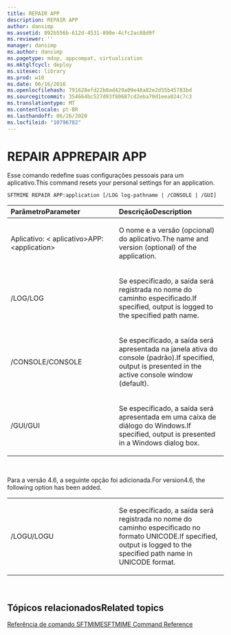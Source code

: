 ```yaml
---
title: REPAIR APP
description: REPAIR APP
author: dansimp
ms.assetid: 892b556b-612d-4531-890e-4cfc2ac88d9f
ms.reviewer: ''
manager: dansimp
ms.author: dansimp
ms.pagetype: mdop, appcompat, virtualization
ms.mktglfcycl: deploy
ms.sitesec: library
ms.prod: w10
ms.date: 06/16/2016
ms.openlocfilehash: 791628efd22b0ad429a09e48a82e2d55b45783bd
ms.sourcegitcommit: 354664bc527d93f80687cd2eba70d1eea024c7c3
ms.translationtype: MT
ms.contentlocale: pt-BR
ms.lasthandoff: 06/26/2020
ms.locfileid: "10796782"
---
```

# <span data-ttu-id="ad41c-103">REPAIR APP</span><span class="sxs-lookup"><span data-stu-id="ad41c-103">REPAIR APP</span></span>


<span data-ttu-id="ad41c-104">Esse comando redefine suas configurações pessoais para um aplicativo.</span><span class="sxs-lookup"><span data-stu-id="ad41c-104">This command resets your personal settings for an application.</span></span>

`SFTMIME REPAIR APP:application [/LOG log-pathname | /CONSOLE | /GUI]`

<table>
<colgroup>
<col width="50%" />
<col width="50%" />
</colgroup>
<thead>
<tr class="header">
<th align="left"><span data-ttu-id="ad41c-105">Parâmetro</span><span class="sxs-lookup"><span data-stu-id="ad41c-105">Parameter</span></span></th>
<th align="left"><span data-ttu-id="ad41c-106">Descrição</span><span class="sxs-lookup"><span data-stu-id="ad41c-106">Description</span></span></th>
</tr>
</thead>
<tbody>
<tr class="odd">
<td align="left"><p><span data-ttu-id="ad41c-107">Aplicativo: &lt; aplicativo&gt;</span><span class="sxs-lookup"><span data-stu-id="ad41c-107">APP:&lt;application&gt;</span></span></p></td>
<td align="left"><p><span data-ttu-id="ad41c-108">O nome e a versão (opcional) do aplicativo.</span><span class="sxs-lookup"><span data-stu-id="ad41c-108">The name and version (optional) of the application.</span></span></p></td>
</tr>
<tr class="even">
<td align="left"><p><span data-ttu-id="ad41c-109">/LOG</span><span class="sxs-lookup"><span data-stu-id="ad41c-109">/LOG</span></span></p></td>
<td align="left"><p><span data-ttu-id="ad41c-110">Se especificado, a saída será registrada no nome do caminho especificado.</span><span class="sxs-lookup"><span data-stu-id="ad41c-110">If specified, output is logged to the specified path name.</span></span></p></td>
</tr>
<tr class="odd">
<td align="left"><p><span data-ttu-id="ad41c-111">/CONSOLE</span><span class="sxs-lookup"><span data-stu-id="ad41c-111">/CONSOLE</span></span></p></td>
<td align="left"><p><span data-ttu-id="ad41c-112">Se especificado, a saída será apresentada na janela ativa do console (padrão).</span><span class="sxs-lookup"><span data-stu-id="ad41c-112">If specified, output is presented in the active console window (default).</span></span></p></td>
</tr>
<tr class="even">
<td align="left"><p><span data-ttu-id="ad41c-113">/GUI</span><span class="sxs-lookup"><span data-stu-id="ad41c-113">/GUI</span></span></p></td>
<td align="left"><p><span data-ttu-id="ad41c-114">Se especificado, a saída será apresentada em uma caixa de diálogo do Windows.</span><span class="sxs-lookup"><span data-stu-id="ad41c-114">If specified, output is presented in a Windows dialog box.</span></span></p></td>
</tr>
</tbody>
</table>

 

<span data-ttu-id="ad41c-115">Para a versão 4.6, a seguinte opção foi adicionada.</span><span class="sxs-lookup"><span data-stu-id="ad41c-115">For version4.6, the following option has been added.</span></span>

<table>
<colgroup>
<col width="50%" />
<col width="50%" />
</colgroup>
<tbody>
<tr class="odd">
<td align="left"><p><span data-ttu-id="ad41c-116">/LOGU</span><span class="sxs-lookup"><span data-stu-id="ad41c-116">/LOGU</span></span></p></td>
<td align="left"><p><span data-ttu-id="ad41c-117">Se especificado, a saída será registrada no nome do caminho especificado no formato UNICODE.</span><span class="sxs-lookup"><span data-stu-id="ad41c-117">If specified, output is logged to the specified path name in UNICODE format.</span></span></p></td>
</tr>
</tbody>
</table>

 

## <span data-ttu-id="ad41c-118">Tópicos relacionados</span><span class="sxs-lookup"><span data-stu-id="ad41c-118">Related topics</span></span>


[<span data-ttu-id="ad41c-119">Referência de comando SFTMIME</span><span class="sxs-lookup"><span data-stu-id="ad41c-119">SFTMIME Command Reference</span></span>](sftmime--command-reference.md)

 

 





